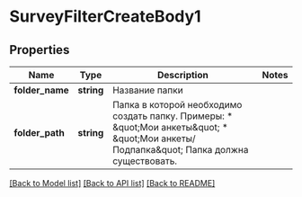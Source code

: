 # SurveyFilterCreateBody1

## Properties
Name | Type | Description | Notes
------------ | ------------- | ------------- | -------------
**folder_name** | **string** | Название папки | 
**folder_path** | **string** | Папка в которой необходимо создать папку.  Примеры: * \&quot;Мои анкеты\&quot; * \&quot;Мои анкеты/Подпапка\&quot;  Папка должна существовать. | 

[[Back to Model list]](../README.md#documentation-for-models) [[Back to API list]](../README.md#documentation-for-api-endpoints) [[Back to README]](../README.md)



